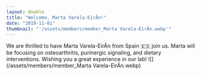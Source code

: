 ```yaml
---
layout: double
title: "Welcome, Marta Varela-EirÃ­n!"
date: "2019-11-01"
thumbnail: "'/assets/members/member_Marta Varela-EirÃ­n.webp'"
---
```

 We are thrilled to have Marta Varela-EirÃ­n from Spain 🇪🇸 join us. Marta will be focusing on osteoarthritis, purinergic signaling, and dietary interventions. Wishing you a great experience in our lab!
 ![](/assets/members/member_Marta Varela-EirÃ­n.webp)

 